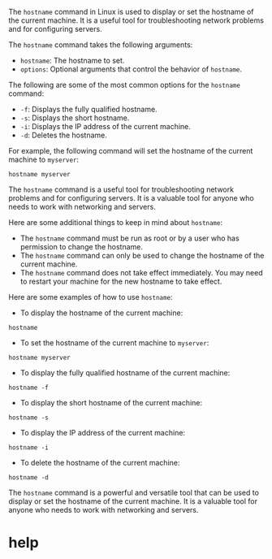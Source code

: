 The `hostname` command in Linux is used to display or set the hostname of the current machine. It is a useful tool for troubleshooting network problems and for configuring servers.

The `hostname` command takes the following arguments:

* `hostname`: The hostname to set.
* `options`: Optional arguments that control the behavior of `hostname`.

The following are some of the most common options for the `hostname` command:

* `-f`: Displays the fully qualified hostname.
* `-s`: Displays the short hostname.
* `-i`: Displays the IP address of the current machine.
* `-d`: Deletes the hostname.

For example, the following command will set the hostname of the current machine to `myserver`:

```
hostname myserver
```

The `hostname` command is a useful tool for troubleshooting network problems and for configuring servers. It is a valuable tool for anyone who needs to work with networking and servers.

Here are some additional things to keep in mind about `hostname`:

* The `hostname` command must be run as root or by a user who has permission to change the hostname.
* The `hostname` command can only be used to change the hostname of the current machine.
* The `hostname` command does not take effect immediately. You may need to restart your machine for the new hostname to take effect.

Here are some examples of how to use `hostname`:

* To display the hostname of the current machine:
```
hostname
```
* To set the hostname of the current machine to `myserver`:
```
hostname myserver
```
* To display the fully qualified hostname of the current machine:
```
hostname -f
```
* To display the short hostname of the current machine:
```
hostname -s
```
* To display the IP address of the current machine:
```
hostname -i
```
* To delete the hostname of the current machine:
```
hostname -d
```

The `hostname` command is a powerful and versatile tool that can be used to display or set the hostname of the current machine. It is a valuable tool for anyone who needs to work with networking and servers.


# help 

```

```

